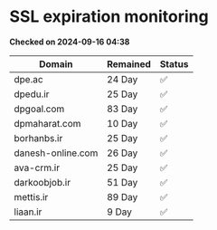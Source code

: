 # SSL expiration monitoring

**Checked on 2024-09-16 04:38**

| Domain | Remained | Status       |
|--------|----------|--------------|
| dpe.ac     | 24 Day   | ✅ |
| dpedu.ir     | 25 Day   | ✅ |
| dpgoal.com     | 83 Day   | ✅ |
| dpmaharat.com     | 10 Day   | ✅ |
| borhanbs.ir     | 25 Day   | ✅ |
| danesh-online.com     | 26 Day   | ✅ |
| ava-crm.ir     | 25 Day   | ✅ |
| darkoobjob.ir     | 51 Day   | ✅ |
| mettis.ir     | 89 Day   | ✅ |
| liaan.ir     | 9 Day   | ✅ |
